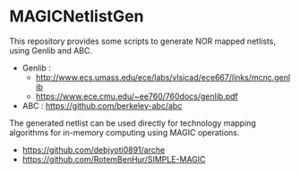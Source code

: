 # MAGICNetlistGen
This repository provides some scripts to generate NOR mapped netlists, using Genlib and ABC.
+ Genlib : 
  + http://www.ecs.umass.edu/ece/labs/vlsicad/ece667/links/mcnc.genlib
  + https://www.ece.cmu.edu/~ee760/760docs/genlib.pdf
+ ABC : https://github.com/berkeley-abc/abc

The generated netlist can be used directly for technology mapping algorithms for in-memory computing using MAGIC operations.
+ https://github.com/debjyoti0891/arche
+ https://github.com/RotemBenHur/SIMPLE-MAGIC

  
